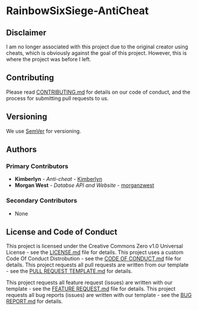 # RainbowSixSiege-AntiCheat

## Disclaimer
I am no longer associated with this project due to the original creator using cheats, which is obviously against the goal of this project. However, this is where the project was before I left.

## Contributing

Please read [CONTRIBUTING.md](https://github.com/KimberIyn/RainbowSixSiege-AntiCheat/blob/main/docs/CONTRIBUTING.md) for details on our code of conduct, and the process for submitting pull requests to us.

## Versioning

We use [SemVer](http://semver.org/) for versioning.

## Authors

### Primary Contributors
* **Kimberlyn** - *Anti-cheat* - [Kimberlyn](https://github.com/Kimberlyn)
* **Morgan West** - *Databse API and Website* - [morganzwest](https://github.com/morganzwest)
### Secondary Contributors
* None

## License and Code of Conduct

This project is licensed under the Creative Commons Zero v1.0 Universal License - see the [LICENSE.md](docs/LICENSE.md) file for details.
This project uses a custom Code Of Conduct Distrobution - see the [CODE OF CONDUCT.md](docs/CODE_OF_CONDUCT.md) file for details.
This project requests all pull requests are written from our template - see the [PULL REQUEST TEMPLATE.md](docs/pull_request_template.md) for details.

This project requests all feature request (issues) are written with our template - see the [FEATURE REQUEST.md](.github/ISSUE_TEMPLATE/feature_request.md) file for details.
This project requests all bug reports (issues) are written with our template - see the [BUG REPORT.md](.github/ISSUE_TEMPLATE/bug_report.md) for details.

